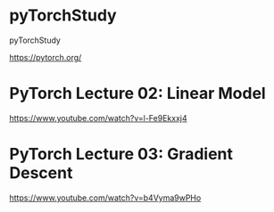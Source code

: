 # pyTorchStudy
pyTorchStudy

https://pytorch.org/


# PyTorch Lecture 02: Linear Model
https://www.youtube.com/watch?v=l-Fe9Ekxxj4

# PyTorch Lecture 03: Gradient Descent
https://www.youtube.com/watch?v=b4Vyma9wPHo

